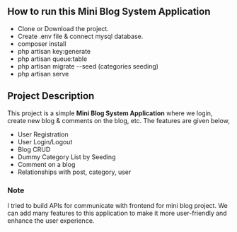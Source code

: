 ## How to run this **Mini Blog System Application** 
* Clone or Download the project.
* Create .env file & connect mysql database.
* composer install
* php artisan key:generate
* php artisan queue:table
* php artisan migrate --seed (categories seeding)
* php artisan serve

## Project Description
This project is a simple **Mini Blog System Application** where we login, create new blog & comments on the blog, etc. The features are given below,
* User Registration
* User Login/Logout
* Blog CRUD
* Dummy Category List by Seeding
* Comment on a blog
* Relationships with post, category, user

### Note
I tried to build APIs for communicate with frontend for mini blog project. We can add many features to this application to make it more user-friendly and enhance the user experience. 